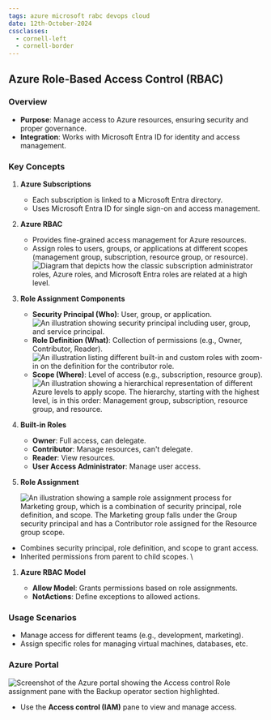 ```yaml
---
tags: azure microsoft rabc devops cloud
date: 12th-October-2024
cssclasses:
  - cornell-left
  - cornell-border
---
```


## Azure Role-Based Access Control (RBAC)

### Overview

- **Purpose**: Manage access to Azure resources, ensuring security and proper governance.
- **Integration**: Works with Microsoft Entra ID for identity and access management.

### Key Concepts

1. **Azure Subscriptions**
    
    - Each subscription is linked to a Microsoft Entra directory.
    - Uses Microsoft Entra ID for single sign-on and access management.
2. **Azure RBAC**
    
    - Provides fine-grained access management for Azure resources.
    - Assign roles to users, groups, or applications at different scopes (management group, subscription, resource group, or resource).
![Diagram that depicts how the classic subscription administrator roles, Azure roles, and Microsoft Entra roles are related at a high level.](https://learn.microsoft.com/en-us/training/modules/secure-azure-resources-with-rbac/media/2-azuread-and-azure-roles.png)

1. **Role Assignment Components**
    
    - **Security Principal (Who)**: User, group, or application.
![An illustration showing security principal including user, group, and service principal.](https://learn.microsoft.com/en-us/training/modules/secure-azure-resources-with-rbac/media/2-rbac-security-principal.png)
    - **Role Definition (What)**: Collection of permissions (e.g., Owner, Contributor, Reader).
![An illustration listing different built-in and custom roles with zoom-in on the definition for the contributor role.](https://learn.microsoft.com/en-us/training/modules/secure-azure-resources-with-rbac/media/2-rbac-role-definition.png)
    - **Scope (Where)**: Level of access (e.g., subscription, resource group).
![An illustration showing a hierarchical representation of different Azure levels to apply scope. The hierarchy, starting with the highest level, is in this order: Management group, subscription, resource group, and resource.](https://learn.microsoft.com/en-us/training/modules/secure-azure-resources-with-rbac/media/2-rbac-scope.png)
1. **Built-in Roles**
    
    - **Owner**: Full access, can delegate.
    - **Contributor**: Manage resources, can't delegate.
    - **Reader**: View resources.
    - **User Access Administrator**: Manage user access.
5. **Role Assignment**

	![An illustration showing a sample role assignment process for Marketing group, which is a combination of security principal, role definition, and scope. The Marketing group falls under the Group security principal and has a Contributor role assigned for the Resource group scope.](https://learn.microsoft.com/en-us/training/modules/secure-azure-resources-with-rbac/media/2-rbac-overview.png)
- Combines security principal, role definition, and scope to grant access.
- Inherited permissions from parent to child scopes.
\
1. **Azure RBAC Model**
    
    - **Allow Model**: Grants permissions based on role assignments.
    - **NotActions**: Define exceptions to allowed actions.

### Usage Scenarios

- Manage access for different teams (e.g., development, marketing).
- Assign specific roles for managing virtual machines, databases, etc.

### Azure Portal
![Screenshot of the Azure portal showing the Access control Role assignment pane with the Backup operator section highlighted.](https://learn.microsoft.com/en-us/training/modules/secure-azure-resources-with-rbac/media/2-resource-group-access-control.png)
- Use the **Access control (IAM)** pane to view and manage access.